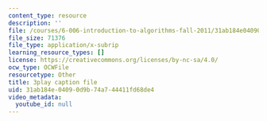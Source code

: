 ```yaml
---
content_type: resource
description: ''
file: /courses/6-006-introduction-to-algorithms-fall-2011/31ab184e04090d9b74a744411fd68de4_OQ5jsbhAv_M.srt
file_size: 71376
file_type: application/x-subrip
learning_resource_types: []
license: https://creativecommons.org/licenses/by-nc-sa/4.0/
ocw_type: OCWFile
resourcetype: Other
title: 3play caption file
uid: 31ab184e-0409-0d9b-74a7-44411fd68de4
video_metadata:
  youtube_id: null
---
```

